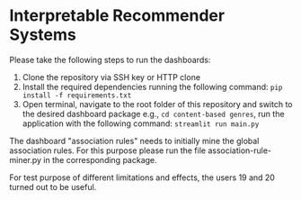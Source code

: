 # Interpretable Recommender Systems

Please take the following steps to run the dashboards:

1. Clone the repository via SSH key or HTTP clone
2. Install the required dependencies running the following command: ```pip install -f requirements.txt```
3. Open terminal, navigate to the root folder of this repository and switch to the desired dashboard package e.g.,
 ```cd content-based genres```, run the application with the following command:
```streamlit run main.py```       


The dashboard "association rules" needs to initially mine the global association rules. For this purpose please run the file association-rule-miner.py in the corresponding package.

For test purpose of different limitations and effects, the users 19 and 20 turned out to be useful.
